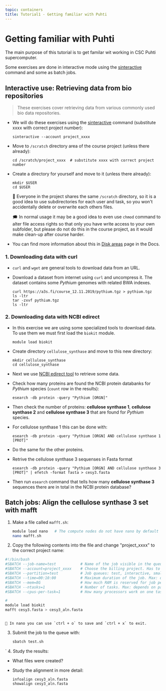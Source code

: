 ```yaml
---
topic: containers
title: Tutorial1 - Getting familiar with Puhti
---
```

# Getting familiar with Puhti

The main purpose of this tutorial is to get familar wit working in CSC
Puhti supercomputer. 

Some exercises are done in interactive mode using the [sinteractive](https://docs.csc.fi/computing/running/interactive-usage/) 
command and some as batch jobs.

## Interactive use: Retrieving data from bio repositories

> These exercises cover retrieving data from various commonly used bio data repositories.

- We will do these exercises using the [sinteractive](https://docs.csc.fi/computing/running/interactive-usage/) command (substitute xxxx with correct project number):

  ```text
  sinteractive --account project_xxxx
  ```

- Move to `/scratch` directory area of the course project (unless there already):

  ```text
  cd /scratch/project_xxxx  # substitute xxxx with correct project number
  ```
- Create a directory for yourself and move to it (unless there already):

  ```text
  mkdir $USER
  cd $USER
  ```

  💭 Everyone in the project shares the same `/scratch` directory, so
  it is a good idea to use subdirectories for each user and task, so 
  you won't accidentally delete or overwrite each others files.

  🗯 In normal usage it may be a good idea to even use `chmod` command 
  to alter file access rights so that only you have write access to
  your own subfolder, but please do not do this in the course project, 
  as it would make clean-up after course harder.

- You can find more information about this in [Disk areas](https://docs.csc.fi/computing/disk/)
page in the Docs.

### 1. Downloading data with curl

- `curl` and `wget` are general tools to download data from an URL.

- Download a dataset from internet using `curl` and uncompress it. The dataset contains some *Pythium* genomes with  related BWA indexes.
    ```text
    curl https://a3s.fi/course_12.11.2019/pythium.tgz > pythium.tgz
    ls -ltr
    tar -zxvf pythium.tgz  
    ls -ltr
    ```

### 2. Downloading data with NCBI edirect

- In this exercise we are using some specialized tools to download
data. To use them we must first load the `biokit` module. 

    ```text
    module load biokit
    ```
- Create directory `cellulose_synthase` and move to this new directory:

   ```text
   mkdir cellulose_synthase
   cd cellulose_synthase
   ```

- Next we use [NCBI edirect tool](https://docs.csc.fi/apps/edirect/) to retrieve some data.

- Check how many proteins are found the NCBI protein databanks for *Pythium* species (`count` row in the results):

    ```text
    esearch -db protein -query "Pythium [ORGN]" 
    ```

- Then check the number of proteins: **cellulose synthase 1**, **cellulose synthase 2** and **cellulose synthase 3** that are found for *Pythium* species.

- For cellulose synthase 1 this can be done with:

    ```text
    esearch -db protein -query "Pythium [ORGN] AND cellulose synthase 1 [PROT]"
    ```

- Do the same for the other proteins.

- Retrive the cellulose synthase 3 sequenses in Fasta format

    ```text
    esearch -db protein -query "Pythium [ORGN] AND cellulose synthase 3 [PROT]" | efetch -format fasta > cesy3.fasta
    ```

- Then run `esearch` command that tells how many **cellulose synthase 3** sequences there are in total in the NCBI protein database?


## Batch jobs: Align the cellulose synthase 3 set with mafft

1. Make a file called `mafft.sh`:
    ```bash
    module load nano   # The compute nodes do not have nano by default
    nano mafft.sh
    ```
2. Copy the following contents into the file and change "project_xxxx" to the correct project name:
```bash
#!/bin/bash
#SBATCH --job-name=test           # Name of the job visible in the queue.
#SBATCH --account=project_xxxx    # Choose the billing project. Has to be defined!
#SBATCH --partition=test          # Job queues: test, interactive, small, large, longrun, hugemem, hugemem_longrun
#SBATCH --time=00:10:00           # Maximum duration of the job. Max: depends of the partition. 
#SBATCH --mem=8G                  # How much RAM is reserved for job per node.
#SBATCH --ntasks=1                # Number of tasks. Max: depends on partition.
#SBATCH --cpus-per-task=1         # How many processors work on one task. Max: Number of CPUs per node.

# 
module load biokit
mafft cesy3.fasta > cesy3_aln.fasta
   
```

    💬 In nano you can use `ctrl + o` to save and `ctrl + x` to exit.

3. Submit the job to the queue with:

    ```bash
   sbatch test.sh
    ```
`
4. Study the results:

- What files were created?

- Study the alignment in more detail:
    ```text
    infoalign cesy3_aln.fasta
    showalign cesy3_aln.fasta
    ```
